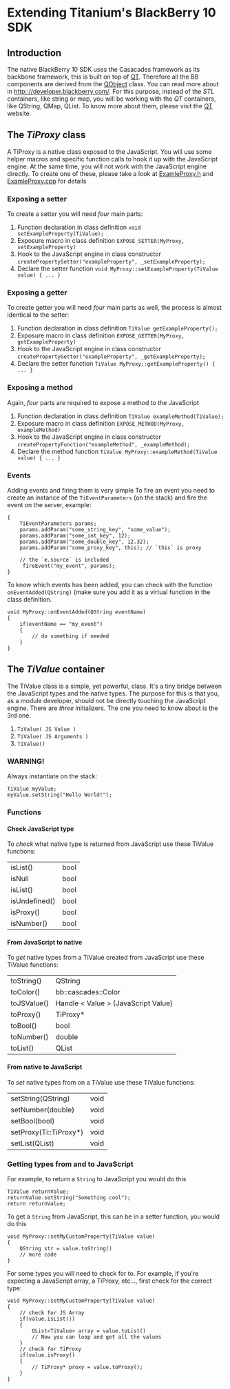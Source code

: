 # Extending Titanium's BlackBerry 10 SDK

## Introduction
The native BlackBerry 10 SDK uses the Casacades framework as its backbone framework, this is built on top of [QT](http://qt-project.org). Therefore all the BB components are derived from the [QObject](http://developer.blackberry.com/native/reference/cascades/qobject.html#details) class. You can read more about in [http:://developer.blackberry.com/](http://developer.blackberry.com/native/documentation/cascades/getting_started/introtocascades.html).
For this purpose, instead of the _STL_ containers, like string or map, you will be working with the _QT_ containers, like QString, QMap, QList. To know more about them, please visit the [QT](http://qt-project.org) website.

## The _TiProxy_ class
A TiProxy is a native class exposed to the JavaScript. You will use some helper macros and specific function calls to hook it up with the JavaScript engine. At the same time, you will not work with the JavaScript engine directly.
To create one of these, please take a look at [ExamleProxy.h](ExamleProxy.h) and [ExamleProxy.cpp](ExamleProxy.cpp) for details
### Exposing a setter
To create a setter you will need _four_ main parts:

1. Function declaration in class definition
`void setExampleProperty(TiValue);`
2. Exposure macro  in class definition `EXPOSE_SETTER(MyProxy, setExampleProperty)`
3. Hook to the JavaScript engine in class constructor `createPropertySetter("exampleProperty", _setExampleProperty);`
4. Declare the setter function `void MyProxy::setExampleProperty(TiValue value) { ... }`

### Exposing a getter
To create getter you will need _four_ main parts as well, the process is almost identical to the setter:

1. Function declaration in class definition
`TiValue getExampleProperty();`
2. Exposure macro in class definition `EXPOSE_GETTER(MyProxy, getExampleProperty)`
3. Hook to the JavaScript engine in class constructor `createPropertyGetter("exampleProperty", _getExampleProperty);`
4. Declare the setter function `TiValue MyProxy::getExampleProperty() { ... }`

### Exposing a method
Again, _four_ parts are required to expose a method to the JavaScript

1. Function declaration in class definition
`TiValue exampleMethod(TiValue);`
2. Exposure macro in class definition `EXPOSE_METHOD(MyProxy, exampleMethod)`
3. Hook to the JavaScript engine in class constructor `createPropertyFunction("exampleMethod", _exampleMethod);`
4. Declare the method function `TiValue MyProxy::exampleMethod(TiValue value) { ... }`

### Events
Adding events and firing them is very simple
To fire an event you need to create an instance of the `TiEventParameters` (on the stack) and fire the event on the server, example:

    {
        TiEventParameters params;
        params.addParam("some_string_key", "some_value");
        params.addParam("some_int_key", 12);
        params.addParam("some_double_key", 12.32);
        params.addParam("some_proxy_key", this); // `this` is proxy

        // the `e.source` is included
         fireEvent("my_event", params);
    }

To know which events has been added, you can check with the function `onEventAdded(QString)` (make sure you add it as a virtual function in the class definition.

    void MyProxy::onEventAdded(QString eventName)
    {
        if(eventName == "my_event")
        {
            // do something if needed
        }
    }

## The _TiValue_ container
The TiValue class is a simple, yet powerful, class. It's a tiny bridge between the JavaScript types and the native types. The purpose for this is that you, as a module developer, should not be directly touching the JavaScript engine. There are _three_ initializers. The one you need to know about is the 3rd one.

1. `TiValue( JS Value )`
2. `TiValue( JS Arguments )`
3. `TiValue()`

### WARNING!
Always instantiate on the stack:

    TiValue myValue;  
    myValue.setString("Hello World!");

### Functions

#### Check JavaScript type
To _check_ what native type is returned from JavaScript use these TiValue functions:

<table>
   <tr> <td>isList() </td>                    <td>bool </td> </tr> 
   <tr> <td>isNull </td>                      <td>bool </td> </tr> 
   <tr> <td>isList() </td>                    <td>bool </td> </tr> 
   <tr> <td>isUndefined() </td>               <td>bool </td> </tr> 
   <tr> <td>isProxy() </td>                   <td>bool </td> </tr> 
   <tr> <td>isNumber() </td>                  <td>bool </td> </tr> 
</table>

#### From JavaScript to native
To _get_ native types from a TiValue created from JavaScript use these TiValue functions:

<table>
   <tr> <td>toString() </td>                  <td>QString </td> </tr> 
   <tr> <td>toColor() </td>                   <td>bb::cascades::Color </td> </tr> 
   <tr> <td>toJSValue() </td>                 <td>Handle < Value > (JavaScript Value) </td> </tr> 
   <tr> <td>toProxy() </td>                   <td>TiProxy* </td> </tr> 
   <tr> <td>toBool() </td>                    <td>bool </td> </tr> 
   <tr> <td>toNumber() </td>                  <td>double </td> </tr> 
   <tr> <td>toList() </td>                    <td>QList<TiValue> </td> </tr> 
</table>

#### From native to JavaScript
To _set_ native types from on a TiValue use these TiValue functions:

<table>
   <tr> <td>setString(QString) </td>          <td>void </td> </tr>
   <tr> <td>setNumber(double) </td>           <td>void </td> </tr> 
   <tr> <td>setBool(bool) </td>               <td>void </td> </tr> 
   <tr> <td>setProxy(Ti::TiProxy*) </td>      <td>void </td> </tr> 
   <tr> <td>setList(QList<TiValue>) </td>     <td>void </td> </tr> 
</table>

### Getting types from and to JavaScript

For example, to return a `String` to JavaScript you would do this

    TiValue returnValue;
    returnValue.setString("Something cool");
    return returnValue;

To get a `String` from JavaScript, this can be in a setter function, you would do this

    void MyProxy::setMyCustomProperty(TiValue value)
    {
        QString str = value.toString()
        // more code
    }

For some types you will need to check for to. For example, if you're expecting a JavaScript array, a TiProxy, etc..., first check for the correct type:

    void MyProxy::setMyCustomProperty(TiValue value)
    {
        // check for JS Array
        if(value.isList())
        {
            QList<TiValue> array = value.toList()
            // Now you can loop and get all the values
        }
        // check for TiProxy
        if(value.isProxy()
        {
            // TiProxy* proxy = value.toProxy();
        }
    }
